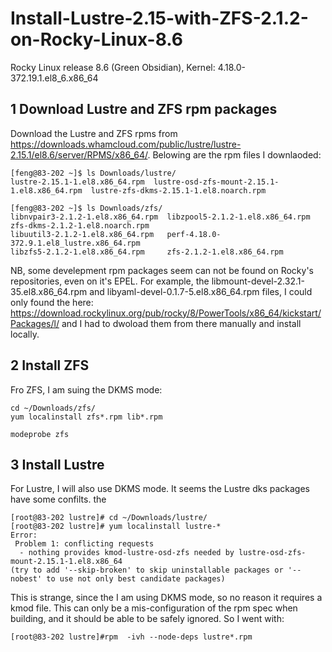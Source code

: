 # Install-Lustre-2.15-with-ZFS-2.1.2-on-Rocky-Linux-8.6

Rocky Linux release 8.6 (Green Obsidian), Kernel: 4.18.0-372.19.1.el8_6.x86_64

## 1 Download Lustre and ZFS rpm packages
Download the Lustre and ZFS rpms from https://downloads.whamcloud.com/public/lustre/lustre-2.15.1/el8.6/server/RPMS/x86_64/. Belowing are
 the rpm files I downlaoded:

```text
[feng@83-202 ~]$ ls Downloads/lustre/
lustre-2.15.1-1.el8.x86_64.rpm  lustre-osd-zfs-mount-2.15.1-1.el8.x86_64.rpm  lustre-zfs-dkms-2.15.1-1.el8.noarch.rpm  

[feng@83-202 ~]$ ls Downloads/zfs/
libnvpair3-2.1.2-1.el8.x86_64.rpm  libzpool5-2.1.2-1.el8.x86_64.rpm           zfs-dkms-2.1.2-1.el8.noarch.rpm
libuutil3-2.1.2-1.el8.x86_64.rpm   perf-4.18.0-372.9.1.el8_lustre.x86_64.rpm
libzfs5-2.1.2-1.el8.x86_64.rpm     zfs-2.1.2-1.el8.x86_64.rpm
```

NB, some develepment rpm packages seem can not be found on Rocky's repositories, even on it's EPEL. For example, the libmount-devel-2.32.1-35.el8.x86_64.rpm 
and  libyaml-devel-0.1.7-5.el8.x86_64.rpm files, I could only found the here:
https://download.rockylinux.org/pub/rocky/8/PowerTools/x86_64/kickstart/Packages/l/
and I had to dwoload them from there manually and install locally.

## 2 Install ZFS
Fro ZFS, I am suing the DKMS mode:
```text
cd ~/Downloads/zfs/
yum localinstall zfs*.rpm lib*.rpm

modeprobe zfs
```
## 3 Install Lustre
For Lustre, I will also use DKMS mode. It seems the Lustre dks packages have some confilts. the 
```text
[root@83-202 lustre]# cd ~/Downloads/lustre/
[root@83-202 lustre]# yum localinstall lustre-*
Error:
 Problem 1: conflicting requests
  - nothing provides kmod-lustre-osd-zfs needed by lustre-osd-zfs-mount-2.15.1-1.el8.x86_64
(try to add '--skip-broken' to skip uninstallable packages or '--nobest' to use not only best candidate packages)
```

This is strange, since the I am using DKMS mode, so no reason it requires a kmod file. This can only be a mis-configuration of the rpm spec when building, and it should be able to be safely ignored. So I went with:

```text
[root@83-202 lustre]#rpm  -ivh --node-deps lustre*.rpm
```

